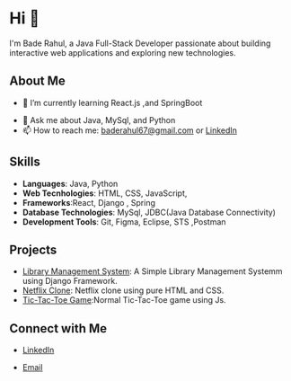 # Hi  👋

I'm Bade Rahul, a Java Full-Stack Developer passionate about building interactive web applications and exploring new technologies. 

## About Me
- 🌱 I’m currently learning React.js ,and SpringBoot
<!-- - 👨‍💻 All of my projects are available at [rahul](https://janedoe.dev) -->
- 💬 Ask me about Java, MySql, and Python
- 📫 How to reach me: baderahul67@gmail.com or [LinkedIn](https://github.com/BadeRahul)
<!-- - ⚡ Fun fact: I love hiking and have summited over 10 peaks -->

## Skills
- **Languages**: Java, Python
- **Web Tecnhologies**: HTML, CSS, JavaScript,
- **Frameworks**:React, Django , Spring
- **Database Technologies**: MySql, JDBC(Java Database Connectivity)
- **Development Tools**: Git, Figma, Eclipse, STS ,Postman

## Projects
- [Library Management System](https://github.com/BadeRahul/Library-Management-System-Django): A Simple Library Management Systemm using Django Framework.
- [Netflix Clone](https://github.com/BadeRahul/Netflix-clone): Netflix clone using pure HTML and CSS.
- [Tic-Tac-Toe Game](https://github.com/BadeRahul/TIC_TAC_TOE-JS-):Normal Tic-Tac-Toe game using Js.

## Connect with Me
- [LinkedIn](https://www.linkedin.com/in/bade-rahul-a08442269/)
<!-- - [Twitter](https://twitter.com/janedoe) -->
- [Email](baderahul67@gmail.com)
